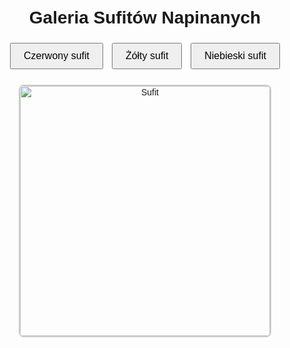 <!DOCTYPE html>
<html lang="pl">
<head>
  <meta charset="UTF-8">
  <title>AltHouse Gallery</title>
  <style>
    body { font-family: Arial, sans-serif; text-align: center; padding: 20px; }
    .buttons { margin-bottom: 20px; }
    button { padding: 10px 20px; margin: 5px; font-size: 16px; cursor: pointer; }
    img { width: 400px; height: auto; border: 2px solid #ccc; border-radius: 8px; }
  </style>
</head>
<body>
  <h1>Galeria Sufitów Napinanych</h1>
  <div class="buttons">
    <button onclick="showImage('red')">Czerwony sufit</button>
    <button onclick="showImage('yellow')">Żółty sufit</button>
    <button onclick="showImage('blue')">Niebieski sufit</button>
  </div>
  <div>
    <img id="ceiling" src="https://via.placeholder.com/400x250/cccccc/000000?text=Wybierz+kolor" alt="Sufit">
  </div>

  <script>
    function showImage(color) {
      const images = {
        red: "https://via.placeholder.com/400x250/ff0000/ffffff?text=Czerwony+Sufit",
        yellow: "https://via.placeholder.com/400x250/ffff00/000000?text=Żółty+Sufit",
        blue: "https://via.placeholder.com/400x250/0000ff/ffffff?text=Niebieski+Sufit"
      };
      document.getElementById("ceiling").src = images[color];
    }
  </script>
</body>
</html>
